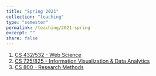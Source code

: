 ```yaml
---
title: "Spring 2021"
collection: "teaching"
type: "semester"
permalink: /teaching/2021-spring
excerpt: ""
share: false
---
```

1. [CS 432/532 - Web Science](https://www.cs.odu.edu/~mweigle/CS432-S21/)
1. [CS 725/825 - Information Visualization & Data Analytics](https://www.cs.odu.edu/~mweigle/CS725-S21/)
1. [CS 800 - Research Methods](https://www.cs.odu.edu/~mweigle/CS800-S21/)
